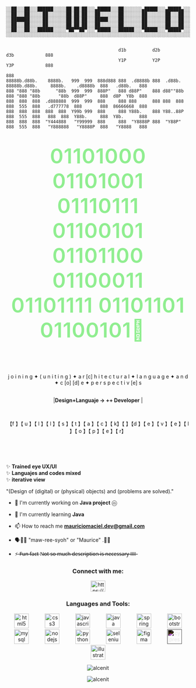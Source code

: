 
<pre style="text-align: center;"><code>


░░██░░░██░░░██████░░░░░██░██░██░░░▄█████░░░██░░░░░░░▄█████░░░▄█████▄░░░▄██▄▄██▄░░░▄█████
░░██░░░██░░░░░██░░░░░░░██░██░██░░░██░░░░░░░██░░░░░░░██░░░░░░░██░░░██░░░██░██░██░░░██░░░░
░░███████░░░░░██░░░░░░░██░██░██░░░█████░░░░██░░░░░░░██░░░░░░░██░░░██░░░██░██░██░░░█████░
░░██░░░██░░░░░██░░░░░░░██░██░██░░░██░░░░░░░██░░░░░░░██░░░░░░░██░░░██░░░██░██░██░░░██░░░░
░░██░░░██░░░██████░░░░░▀██▀▀██▀░░░▀█████░░░██████░░░▀█████░░░▀█████▀░░░██░██░██░░░▀█████
░░░░░░░░░░░░░░░░░░░░░░░░░░░░░░░░░░░░░░░░░░░░░░░░░░░░░░░░░░░░░░░░░░░░░░░░░░░░░░░░░░░░░░░░
</code></pre>
<pre><code>
                                           d1b          d2b                                                  d3b            888 
                                           Y1P          Y2P                                                  Y3P            888 
                                                                                                                            888 
88888b.d88b.    8888b.   999  999  888d888 888  .d8888b 888  .d88b.      88888b.d88b.     8888b.    .d8888b  888   .d88b.   888 
888 "888 "88b      "88b  999  999  888P"   888 d88P"    888 d88""88b     888 "888 "88b       "88b  d88P"     888  d8P  Y8b  888 
888  888  888  .d888888  999  999  888     888 888      888 888  888     888  555  888   .d777778  888       888  86666668  888 
888  888  888  888  888  Y99b 999  888     888 Y88b.    888 Y88..88P     888  555  888   888  888  Y88b.     888  Y8b.      888 
888  888  888  "Y444888   "Y99999  888     888  "Y8888P 888  "Y88P"      888  555  888   "Y888888   "Y8888P  888   "Y8888   888 
</code></pre>
                                       

<h1 align="center">
  <span style="color: #90EE90; 
              font-size: 2em;
              letter-spacing: 1px;
              font-weight: 600;
              display: inline-block;
              padding: 0 10px;">
   01101000  01101001  01110111  01100101  01101100  01100011  01101111  01101101  01100101👋 &nbsp; 
  </span>
</h1>
 
  
  <br/><br/><br/>


<!-- Contenedor principal para el texto parpadeante -->
<div class="flickering-text-container"align="center">
  <div class="flickering-text" display: inline-block;
    animation-name: flicker;
    animation-iteration-count: infinite;
    animation-timing>
    <span class="letter" style="animation-duration: 2.5s; animation-delay: 0.1s;">j</span>
    <span class="letter" style="animation-duration: 3.1s; animation-delay: 0.5s;">o</span>
    <span class="letter" style="animation-duration: 2.2s; animation-delay: 1.1s;">i</span>
    <span class="letter" style="animation-duration: 2.8s; animation-delay: 0.2s;">n</span>
    <span class="letter" style="animation-duration: 1.9s; animation-delay: 1.5s;">i</span>
    <span class="letter" style="animation-duration: 3.3s; animation-delay: 0.8s;">n</span>
    <span class="letter" style="animation-duration: 2.6s; animation-delay: 0.3s;">g</span>
    <span class="letter" style="animation-duration: 2.6s; animation-delay: 0.3s;">✦</span>
    <span class="letter" style="animation-duration: 2.1s; animation-delay: 1.8s;">(</span>
    <span class="letter" style="animation-duration: 2.9s; animation-delay: 0.6s;">u</span>
    <span class="letter" style="animation-duration: 2.4s; animation-delay: 1.2s;">n</span>
    <span class="letter" style="animation-duration: 3.0s; animation-delay: 0.4s;">i</span>
    <span class="letter" style="animation-duration: 2.7s; animation-delay: 1.6s;">t</span>
    <span class="letter" style="animation-duration: 2.3s; animation-delay: 0.9s;">i</span>
    <span class="letter" style="animation-duration: 3.2s; animation-delay: 1.3s;">n</span>
    <span class="letter" style="animation-duration: 2.0s; animation-delay: 0.7s;">g</span>
    <span class="letter" style="animation-duration: 2.5s; animation-delay: 1.7s;">)</span>
    <span class="letter" style="animation-duration: 2.8s; animation-delay: 0.0s;">✦ </span>
    <span class="letter" style="animation-duration: 3.1s; animation-delay: 1.0s;">a</span>
    <span class="letter" style="animation-duration: 2.2s; animation-delay: 1.4s;">r</span>
    <span class="letter" style="animation-duration: 2.6s; animation-delay: 0.5s;">[c]</span>
    <span class="letter" style="animation-duration: 2.9s; animation-delay: 1.1s;">h</span>
    <span class="letter" style="animation-duration: 2.1s; animation-delay: 0.2s;">i</span>
    <span class="letter" style="animation-duration: 3.3s; animation-delay: 1.8s;">t</span>
    <span class="letter" style="animation-duration: 2.4s; animation-delay: 0.8s;">e</span>
    <span class="letter" style="animation-duration: 2.7s; animation-delay: 1.3s;">c</span>
    <span class="letter" style="animation-duration: 2.0s; animation-delay: 0.3s;">t</span>
    <span class="letter" style="animation-duration: 3.0s; animation-delay: 1.6s;">u</span>
    <span class="letter" style="animation-duration: 2.5s; animation-delay: 0.9s;">r</span>
    <span class="letter" style="animation-duration: 2.2s; animation-delay: 1.2s;">a</span>
    <span class="letter" style="animation-duration: 2.8s; animation-delay: 0.4s;">l</span>
    <span class="letter" style="animation-duration: 2.3s; animation-delay: 1.5s;">✦   </span>
    <span class="letter" style="animation-duration: 3.1s; animation-delay: 0.7s;">  </span>
    <span class="letter" style="animation-duration: 3.1s; animation-delay: 0.7s;">  </span>
    <span class="letter" style="animation-duration: 2.6s; animation-delay: 1.0s;">l</span>
    <span class="letter" style="animation-duration: 2.9s; animation-delay: 0.1s;">a</span>
    <span class="letter" style="animation-duration: 2.1s; animation-delay: 1.7s;">n</span>
    <span class="letter" style="animation-duration: 3.2s; animation-delay: 0.6s;">g</span>
    <span class="letter" style="animation-duration: 2.4s; animation-delay: 1.3s;">u</span>
    <span class="letter" style="animation-duration: 2.7s; animation-delay: 0.2s;">a</span>
    <span class="letter" style="animation-duration: 2.0s; animation-delay: 1.4s;">g</span>
    <span class="letter" style="animation-duration: 3.0s; animation-delay: 0.8s;">e</span>
    <span class="letter" style="animation-duration: 2.5s; animation-delay: 1.1s;">✦</span>
    <span class="letter" style="animation-duration: 3.1s; animation-delay: 0.7s;"> </span>
    <span class="letter" style="animation-duration: 2.2s; animation-delay: 1.9s;">a</span>
    <span class="letter" style="animation-duration: 2.8s; animation-delay: 0.3s;">n</span>
    <span class="letter" style="animation-duration: 2.3s; animation-delay: 1.6s;">d</span>
    <span class="letter" style="animation-duration: 3.1s; animation-delay: 0.5s;">✦</span>
    <span class="letter" style="animation-duration: 2.6s; animation-delay: 1.2s;">c</span>
    <span class="letter" style="animation-duration: 2.9s; animation-delay: 0.9s;">[o]</span>
    <span class="letter" style="animation-duration: 2.1s; animation-delay: 1.5s;">[d]</span>
    <span class="letter" style="animation-duration: 3.3s; animation-delay: 0.4s;">e</span>
    <span class="letter" style="animation-duration: 2.4s; animation-delay: 1.8s;">✦</span>
    <span class="letter" style="animation-duration: 2.7s; animation-delay: 0.7s;">p</span>
    <span class="letter" style="animation-duration: 2.0s; animation-delay: 1.0s;">e</span>
    <span class="letter" style="animation-duration: 3.0s; animation-delay: 0.1s;">r</span>
    <span class="letter" style="animation-duration: 2.5s; animation-delay: 1.3s;">s</span>
    <span class="letter" style="animation-duration: 2.2s; animation-delay: 1.6s;">p</span>
    <span class="letter" style="animation-duration: 2.8s; animation-delay: 0.2s;">e</span>
    <span class="letter" style="animation-duration: 2.3s; animation-delay: 1.9s;">c</span>
    <span class="letter" style="animation-duration: 3.1s; animation-delay: 0.6s;">t</span>
    <span class="letter" style="animation-duration: 2.6s; animation-delay: 1.1s;">i</span>
    <span class="letter" style="animation-duration: 2.9s; animation-delay: 0.8s;">v</span>
    <span class="letter" style="animation-duration: 2.1s; animation-delay: 1.4s;">[e]</span>
    <span class="letter" style="animation-duration: 3.2s; animation-delay: 0.5s;">s</span>
  </div>
</div>
<br/>


<p align="center">
  |<strong>Design+Languaje → ++ Developer</strong> |
</p>
<br/>

<p align="center">
                                    【f 】【 u 】【 l 】【 l 】【 s 】【 t 】【 a 】【 c 】【 k】【 】【d 】【 e 】【 v 】【 e 】【 l 】【 o 】【 p 】【 e 】【 r】
</p>
<br/><br/><br/>
  
✨ <strong>Trained eye UX/UI</strong>   
✨ <strong>Languajes and codes mixed</strong>   
✨ <strong> iterative view</strong>   

"(Design of (digital) or (physical) objects) and (problems are solved)."


- 🔭 I'm currently working on **Java project** ⓜ

- 🌱 I'm currently learning **Java**

- 📫 How to reach me **mauriciomaciel.dev@gmail.com**

-  🗣👂🏻 "maw-ree-syoh" or "Maurice" .🤙🏻

- ⚡ ̶̶F̶̶u̶̶n̶̶ ̶̶f̶̶a̶̶c̶̶t̶̶ N̶̶o̶̶t̶̶ ̶̶s̶̶o̶̶ ̶̶m̶̶u̶̶c̶̶h̶̶ ̶̶d̶̶e̶̶s̶̶c̶̶r̶̶i̶̶p̶̶t̶̶i̶̶o̶̶n̶̶ ̶̶i̶̶s̶̶ ̶̶n̶̶e̶̶c̶̶e̶̶s̶̶s̶̶a̶̶r̶̶y̶̶ ̶̶!̶̶!̶̶!̶̶!̶̶   

<h3 align="center">Connect with me:</h3>
<p align="center">
<a href="https://linkedin.com/in/https://www.linkedin.com/in/mauricio-maciel-3b98a62b5/" target="blank"><img align="center" src="https://raw.githubusercontent.com/rahuldkjain/github-profile-readme-generator/master/src/images/icons/Social/linked-in-alt.svg" alt="https://www.linkedin.com/in/mauricio-maciel-3b98a62b5/" height="30" width="40" /></a>
</p>

<h3 align="center">Languages and Tools:</h3>
<p align="center"> 
 <img src="https://raw.githubusercontent.com/alcenit/util/main/assets/icons/html5-original-wordmark.svg" alt="html5" width="40" height="40" style="margin: 0 20px;"/>
 <img src="https://raw.githubusercontent.com/alcenit/util/main/assets/icons/css3-original-wordmark.svg" alt="css3" width="40" height="40" style="margin: 0 20px;"/> 
 <img src="https://raw.githubusercontent.com/alcenit/util/main/assets/icons/javascript-original.svg" alt="javascript" width="40" height="40" style="margin: 0 20px;"/>
 <img src="https://raw.githubusercontent.com/alcenit/util/main/assets/icons/java-original.svg" alt="java" width="40" height="40" style="margin: 0 20px;"/>
 <img src="https://raw.githubusercontent.com/alcenit/util/main/assets/icons/spring-original.svg" alt="spring" width="40" height="40" style="margin: 0 20px;"/> 
 <img src="https://raw.githubusercontent.com/alcenit/util/main/assets/icons/bootstrap-original-wordmark.svg" alt="bootstrap" width="40" height="40" style="margin: 0 20px;"/> 
 <img src="https://raw.githubusercontent.com/alcenit/util/main/assets/icons/mysql-original-wordmark.svg" alt="mysql" width="40" height="40" style="margin: 0 20px;"/> 
 <img src="https://raw.githubusercontent.com/alcenit/util/main/assets/icons/nodejs-original-wordmark.svg" alt="nodejs" width="40" height="40" style="margin: 0 20px;"/> 
 <img src="https://raw.githubusercontent.com/alcenit/util/main/assets/icons/python-original.svg" alt="python" width="40" height="40" style="margin: 0 20px;"/> 
 <img src="https://raw.githubusercontent.com/alcenit/util/main/assets/icons/selenium-original.svg" alt="selenium" width="40" height="40" style="margin: 0 20px;"/> 
 <img src="https://raw.githubusercontent.com/alcenit/util/main/assets/icons/figma-original.svg" alt="figma" width="40" height="40" style="margin: 0 20px;"/>
 <img src="https://raw.githubusercontent.com/alcenit/util/main/assets/icons/cypressio-original.svg" alt="cypress" width="40" height="40" style="margin: 0 20px; filter: invert(100%);"/> 
 <img src="https://raw.githubusercontent.com/alcenit/util/main/assets/icons/illustrator-plain.svg" alt="illustrator" width="40" height="40" style="margin: 0 20px;"/> 
</p>

<p align="center"><img align="center" src="https://github-readme-stats.vercel.app/api/top-langs?username=alcenit&show_icons=true&locale=en&layout=compact" alt="alcenit" /></p>
<p align="center"> <img src="https://komarev.com/ghpvc/?username=alcenit&label=Profile%20views&color=0e75b6&style=flat" alt="alcenit" /> </p>

<!-- Bloque de estilos. Pégalo al final de tu README.md 

<style>
  /* Contenedor para centrar el texto */
  .flickering-text-container {
    display: flex;
    justify-content: center;
    align-items: center;
    margin: 20px 0; /* Añadimos un poco de espacio */
  }

  /* Contenedor para el estilo del texto en sí */
  .flickering-text {
    color: #3CB371;
    font-weight: 600;
    font-size: 1.2rem; /* Hacemos el texto un poco más grande */
  }

  /* Estilo base para cada letra */
  .letter {
    display: inline-block; /* Importante para que la animación funcione */
    animation-name: flicker;
    animation-iteration-count: infinite;
    animation-timing

-->


